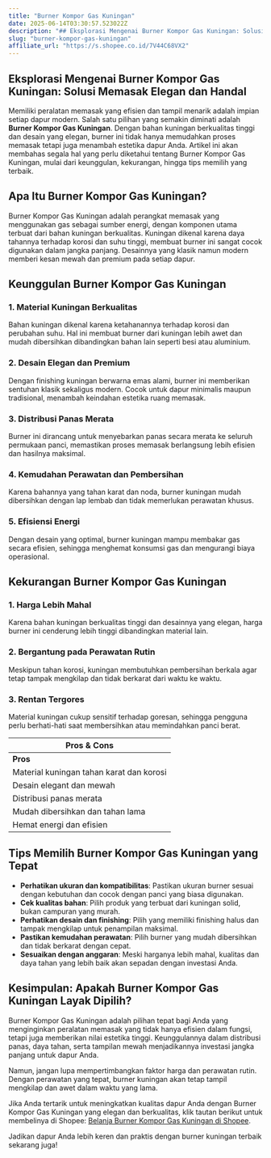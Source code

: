 ```yaml
---
title: "Burner Kompor Gas Kuningan"
date: 2025-06-14T03:30:57.523022Z
description: "## Eksplorasi Mengenai Burner Kompor Gas Kuningan: Solusi Memasak Elegan dan Handal..."
slug: "burner-kompor-gas-kuningan"
affiliate_url: "https://s.shopee.co.id/7V44C68VX2"
---
```

## Eksplorasi Mengenai Burner Kompor Gas Kuningan: Solusi Memasak Elegan dan Handal

Memiliki peralatan memasak yang efisien dan tampil menarik adalah impian setiap dapur modern. Salah satu pilihan yang semakin diminati adalah **Burner Kompor Gas Kuningan**. Dengan bahan kuningan berkualitas tinggi dan desain yang elegan, burner ini tidak hanya memudahkan proses memasak tetapi juga menambah estetika dapur Anda. Artikel ini akan membahas segala hal yang perlu diketahui tentang Burner Kompor Gas Kuningan, mulai dari keunggulan, kekurangan, hingga tips memilih yang terbaik.

## Apa Itu Burner Kompor Gas Kuningan?

Burner Kompor Gas Kuningan adalah perangkat memasak yang menggunakan gas sebagai sumber energi, dengan komponen utama terbuat dari bahan kuningan berkualitas. Kuningan dikenal karena daya tahannya terhadap korosi dan suhu tinggi, membuat burner ini sangat cocok digunakan dalam jangka panjang. Desainnya yang klasik namun modern memberi kesan mewah dan premium pada setiap dapur.

## Keunggulan Burner Kompor Gas Kuningan

### 1. Material Kuningan Berkualitas

Bahan kuningan dikenal karena ketahanannya terhadap korosi dan perubahan suhu. Hal ini membuat burner dari kuningan lebih awet dan mudah dibersihkan dibandingkan bahan lain seperti besi atau aluminium.

### 2. Desain Elegan dan Premium

Dengan finishing kuningan berwarna emas alami, burner ini memberikan sentuhan klasik sekaligus modern. Cocok untuk dapur minimalis maupun tradisional, menambah keindahan estetika ruang memasak.

### 3. Distribusi Panas Merata

Burner ini dirancang untuk menyebarkan panas secara merata ke seluruh permukaan panci, memastikan proses memasak berlangsung lebih efisien dan hasilnya maksimal.

### 4. Kemudahan Perawatan dan Pembersihan

Karena bahannya yang tahan karat dan noda, burner kuningan mudah dibersihkan dengan lap lembab dan tidak memerlukan perawatan khusus.

### 5. Efisiensi Energi

Dengan desain yang optimal, burner kuningan mampu membakar gas secara efisien, sehingga menghemat konsumsi gas dan mengurangi biaya operasional.

## Kekurangan Burner Kompor Gas Kuningan

### 1. Harga Lebih Mahal

Karena bahan kuningan berkualitas tinggi dan desainnya yang elegan, harga burner ini cenderung lebih tinggi dibandingkan material lain.

### 2. Bergantung pada Perawatan Rutin

Meskipun tahan korosi, kuningan membutuhkan pembersihan berkala agar tetap tampak mengkilap dan tidak berkarat dari waktu ke waktu.

### 3. Rentan Tergores

Material kuningan cukup sensitif terhadap goresan, sehingga pengguna perlu berhati-hati saat membersihkan atau memindahkan panci berat.

| **Pros & Cons** |
|-----------------|
| **Pros**      | **Cons**      |
| Material kuningan tahan karat dan korosi | Harga lebih mahal dibanding bahan lain |
| Desain elegant dan mewah | Rentan terhadap goresan dan noda sulit dihilangkan jika tidak dirawat | 
| Distribusi panas merata | Membutuhkan perawatan rutin agar tetap kilap |
| Mudah dibersihkan dan tahan lama | Sedikit lebih berat dibandingkan material lain |
| Hemat energi dan efisien | Memerlukan perhatian ekstra saat pembersihan |

## Tips Memilih Burner Kompor Gas Kuningan yang Tepat

- **Perhatikan ukuran dan kompatibilitas**: Pastikan ukuran burner sesuai dengan kebutuhan dan cocok dengan panci yang biasa digunakan.
- **Cek kualitas bahan**: Pilih produk yang terbuat dari kuningan solid, bukan campuran yang murah.
- **Perhatikan desain dan finishing**: Pilih yang memiliki finishing halus dan tampak mengkilap untuk penampilan maksimal.
- **Pastikan kemudahan perawatan**: Pilih burner yang mudah dibersihkan dan tidak berkarat dengan cepat.
- **Sesuaikan dengan anggaran**: Meski harganya lebih mahal, kualitas dan daya tahan yang lebih baik akan sepadan dengan investasi Anda.

## Kesimpulan: Apakah Burner Kompor Gas Kuningan Layak Dipilih?

Burner Kompor Gas Kuningan adalah pilihan tepat bagi Anda yang menginginkan peralatan memasak yang tidak hanya efisien dalam fungsi, tetapi juga memberikan nilai estetika tinggi. Keunggulannya dalam distribusi panas, daya tahan, serta tampilan mewah menjadikannya investasi jangka panjang untuk dapur Anda.

Namun, jangan lupa mempertimbangkan faktor harga dan perawatan rutin. Dengan perawatan yang tepat, burner kuningan akan tetap tampil mengkilap dan awet dalam waktu yang lama.

Jika Anda tertarik untuk meningkatkan kualitas dapur Anda dengan Burner Kompor Gas Kuningan yang elegan dan berkualitas, klik tautan berikut untuk membelinya di Shopee: [Belanja Burner Kompor Gas Kuningan di Shopee](https://s.shopee.co.id/7V44C68VX2).

Jadikan dapur Anda lebih keren dan praktis dengan burner kuningan terbaik sekarang juga!